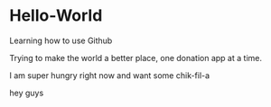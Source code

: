 # Hello-World
Learning how to use Github

Trying to make the world a better place, one donation app at a time.

I am super hungry right now and want some chik-fil-a


hey guys
